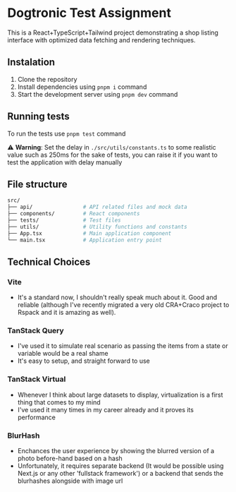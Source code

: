 # Dogtronic Test Assignment

This is a React+TypeScript+Tailwind project demonstrating a shop listing interface with optimized data fetching and rendering techniques.

## Instalation

1. Clone the repository
2. Install dependencies using `pnpm i` command
3. Start the development server using `pnpm dev` command

## Running tests

To run the tests use `pnpm test` command

⚠️ **Warning**: Set the delay in `./src/utils/constants.ts` to some realistic value such as 250ms for the sake of tests, you can raise it if you want to test the application with delay manually

## File structure

```bash
src/
├── api/                # API related files and mock data
├── components/         # React components
├── tests/              # Test files
├── utils/              # Utility functions and constants
├── App.tsx             # Main application component
└── main.tsx            # Application entry point
```

## Technical Choices
### Vite
- It's a standard now, I shouldn't really speak much about it. Good and reliable (although I've recently migrated a very old CRA+Craco project to Rspack and it is amazing as well).
### TanStack Query
- I've used it to simulate real scenario as passing the items from a state or variable would be a real shame
- It's easy to setup, and straight forward to use
### TanStack Virtual
- Whenever I think about large datasets to display, virtualization is a first thing that comes to my mind
- I've used it many times in my career already and it proves its performance
### BlurHash
- Enchances the user experience by showing the blurred version of a photo before-hand based on a hash
- Unfortunately, it requires separate backend (It would be possible using Next.js or any other 'fullstack framework') or a backend that sends the blurhashes alongside with image url
